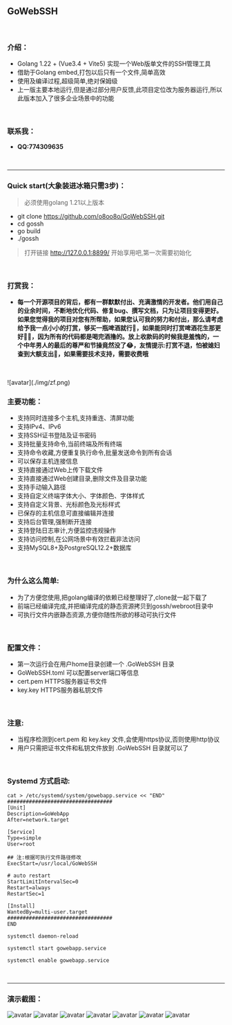 ## GoWebSSH
<br/>

### 介绍：
* Golang 1.22 + (Vue3.4 + Vite5)  实现一个Web版单文件的SSH管理工具
* 借助于Golang embed,打包以后只有一个文件,简单高效
* 使用及编译过程,超级简单,绝对保姆级
* 上一版主要本地运行,但是通过部分用户反馈,此项目定位改为服务器运行,所以此版本加入了很多企业场景中的功能
<br/>

### 联系我：
* **QQ:774309635**
<br/>

---
### Quick start(大象装进冰箱只需3步)：
>  必须使用golang 1.21以上版本
* git clone https://github.com/o8oo8o/GoWebSSH.git
* cd gossh
* go build
* ./gossh
>  打开链接 http://127.0.0.1:8899/ 开始享用吧,第一次需要初始化
<br/>

### 打赏我：
* **每一个开源项目的背后，都有一群默默付出、充满激情的开发者。他们用自己的业余时间，不断地优化代码、修复bug、撰写文档，只为让项目变得更好。如果您觉得我的项目对您有所帮助，如果您认可我的努力和付出，那么请考虑给予我一点小小的打赏，够买一瓶啤酒就行🍺，如果能同时打赏啤酒花生那更好🍺🥜，因为所有的代码都是喝完酒撸的。放上收款码的时候我是羞愧的，一个中年男人的最后的尊严和节操竟然没了😂，友情提示:打赏不退，怕被媳妇查到大额支出🥸，如果需要技术支持，需要收费哦**
<br/>
<br/>
![avatar](./img/zf.png)
<br/>

### 主要功能：
* 支持同时连接多个主机,支持重连、清屏功能
* 支持IPv4、IPv6
* 支持SSH证书登陆及证书密码
* 支持批量支持命令,当前终端及所有终端
* 支持命令收藏,方便重复执行命令,批量发送命令到所有会话
* 可以保存主机连接信息
* 支持直接通过Web上传下载文件
* 支持直接通过Web创建目录,删除文件及目录功能
* 支持手动输入路径
* 支持自定义终端字体大小、字体颜色、字体样式
* 支持自定义背景、光标颜色及光标样式
* 已保存的主机信息可直接编辑并连接
* 支持后台管理,强制断开连接
* 支持登陆日志审计,方便监控违规操作
* 支持访问控制,在公网场景中有效拦截非法访问
* 支持MySQL8+及PostgreSQL12.2+数据库
<br/>

### 为什么这么简单:
* 为了方便您使用,把golang编译的依赖已经整理好了,clone就一起下载了
* 前端已经编译完成,并把编译完成的静态资源拷贝到gossh/webroot目录中
* 可执行文件内嵌静态资源,方便你随性所欲的移动可执行文件
<br/>

### 配置文件：
* 第一次运行会在用户home目录创建一个 .GoWebSSH 目录
* GoWebSSH.toml 可以配置server端口等信息
* cert.pem HTTPS服务器证书文件
* key.key  HTTPS服务器私钥文件
<br/>

### 注意: 
* 当程序检测到cert.pem 和 key.key 文件,会使用https协议,否则使用http协议
* 用户只需把证书文件和私钥文件放到 .GoWebSSH 目录就可以了
<br/>

### Systemd 方式启动: 
```shell
cat > /etc/systemd/system/gowebapp.service << "END"
##################################
[Unit]
Description=GoWebApp
After=network.target

[Service]
Type=simple
User=root

## 注:根据可执行文件路径修改
ExecStart=/usr/local/GoWebSSH

# auto restart
StartLimitIntervalSec=0
Restart=always
RestartSec=1

[Install]
WantedBy=multi-user.target
##################################
END

systemctl daemon-reload

systemctl start gowebapp.service

systemctl enable gowebapp.service

```
<br/>

---
### 演示截图：
![avatar](./img/a.png)
![avatar](./img/b.png)
![avatar](./img/c.png)
![avatar](./img/d.png)
![avatar](./img/e.png)
![avatar](./img/f.png)
![avatar](./img/g.png)
